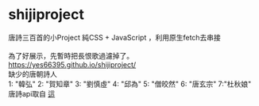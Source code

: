 # shijiproject
唐詩三百首的小Project 純CSS + JavaScript ，利用原生fetch去串接<br/>
<br/> 為了好展示，先暫時把長恨歌過濾掉了。 
https://yes66395.github.io/shijiproject/  <br/>
缺少的唐朝詩人  <br/>
            1: "韓弘"
            2: "賀知章"
            3: "劉慎虛"
            4: "邱為"
            5: "僧皎然"
            6: "唐玄宗"
            7:"杜秋娘"
  <br/>
  唐詩api取自 <a href='https://github.com/chinese-poetry/chinese-poetry'>這</a>
